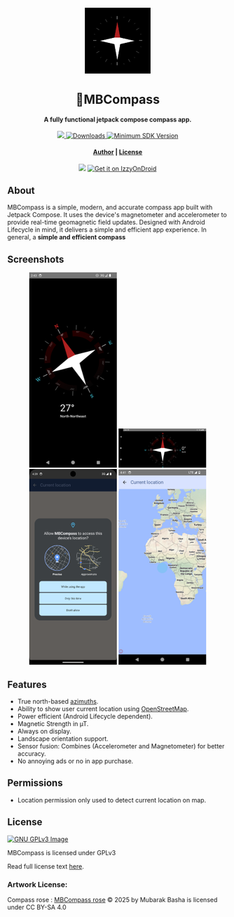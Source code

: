 <p align="center"><img src="fastlane/metadata/android/en-US/images/icon.png" width="150"></p>
<h1 align="center"><b>🧭MBCompass</b></h1>
<h4 align="center">A fully functional jetpack compose compass app.</h4>
<p align="center">
    <a href="https://www.gnu.org/licenses/gpl-3.0">
        <img src="https://img.shields.io/badge/license-GPL%20v3-2B6DBE.svg?style=flat">
    </a>
    <a href="https://github.com/MubarakNative/MBCompass/releases">
        <img alt="Downloads" src="https://img.shields.io/github/downloads/MubarakNative/MBCompass/total.svg?color=4B95DE&style=flat">
    </a>
<a href="https://apilevels.com/">
    <img alt="Minimum SDK Version" src="https://img.shields.io/badge/API-21%2B-1450A8?style=flat">
  </a>
</p>
<h4 align="center"><a href="https://mubaraknative.github.io/">Author</a> | <a href="https://github.com/MubarakNative/MBCompass/blob/main/LICENSE">License</a></h4>
<p align="center">
    <a href="https://f-droid.org/app/com.mubarak.mbcompass"><img src="https://fdroid.gitlab.io/artwork/badge/get-it-on.png" width="170"></a>
    <a href="https://apt.izzysoft.de/fdroid/index/apk/com.mubarak.mbcompass"><img height=64 src="https://gitlab.com/IzzyOnDroid/repo/-/raw/master/assets/IzzyOnDroid.png" alt="Get it on IzzyOnDroid" /></a>
</p>

## About

MBCompass is a simple, modern, and accurate compass app built with Jetpack Compose. It uses the device's magnetometer and accelerometer to provide real-time geomagnetic field updates. Designed with Android Lifecycle in mind, it delivers a simple and efficient app experience. In general, a **simple and efficient compass**

## Screenshots

<p align="center">
    <img width="200" src="fastlane/metadata/android/en-US/images/phoneScreenshots/1.png" >
    <img width="200" src="fastlane/metadata/android/en-US/images/phoneScreenshots/2.png" width=300>
    <img width="200" src="fastlane/metadata/android/en-US/images/phoneScreenshots/3.png" >
    <img width="200" src="fastlane/metadata/android/en-US/images/phoneScreenshots/4.png" >
</p>

## Features

- True north-based [azimuths](https://en.wikipedia.org/wiki/Azimuth).
- Ability to show user current location using [OpenStreetMap](https://osm.org).
- Power efficient (Android Lifecycle dependent).
- Magnetic Strength in µT.
- Always on display.
- Landscape orientation support.
- Sensor fusion: Combines (Accelerometer and Magnetometer) for better accuracy.
- No annoying ads or no in app purchase.

## Permissions

- Location permission only used to detect current location on map.

## License

[![GNU GPLv3 Image](https://www.gnu.org/graphics/gplv3-127x51.png)](http://www.gnu.org/licenses/gpl-3.0.en.html)

MBCompass is licensed under GPLv3

Read full license text [here](https://github.com/MubarakNative/MBCompass/blob/main/LICENSE).

### Artwork License:
Compass rose : [MBCompass rose](https://github.com/MubarakNative/MBCompass/blob/main/app/src/main/res/drawable/v2_compass_mb.png) © 2025 by Mubarak Basha is licensed under CC BY-SA 4.0